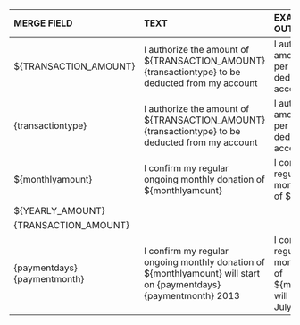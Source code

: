 | MERGE FIELD | TEXT        | EXAMPLE OUTPUT|CAMPAIGNS|
|:------------|:------------|:--------------|:--------|
|${TRANSACTION_AMOUNT}|I authorize the amount of ${TRANSACTION_AMOUNT} {transactiontype} to be deducted from my account| I authorize the amount of $30 per month to be deducted from my account|HelpMeSee (Appco US)|
|{transactiontype}|I authorize the amount of ${TRANSACTION_AMOUNT} {transactiontype} to be deducted from my account|I authorize the amount of $30 per month to be deducted from my account|HelpMeSee (Appco US)| 
|${monthlyamount}|I confirm my regular ongoing monthly donation of ${monthlyamount}|I confirm my regular ongoing monthly donation of $30|Fred Hollows AIDA (Source)|
|${YEARLY_AMOUNT}|
|{TRANSACTION_AMOUNT}|
|{paymentdays} {paymentmonth}|I confirm my regular ongoing monthly donation of ${monthlyamount} will start on {paymentdays} {paymentmonth} 2013|I confirm my regular ongoing monthly donation of ${monthlyamount} will start on 18 July 2013|Forest & Bird AIDA (Kulture Marketing)|
